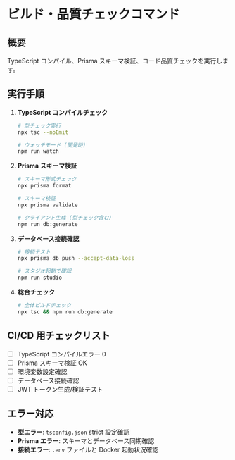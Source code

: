 # ビルド・品質チェックコマンド

## 概要
TypeScript コンパイル、Prisma スキーマ検証、コード品質チェックを実行します。

## 実行手順

1. **TypeScript コンパイルチェック**
   ```bash
   # 型チェック実行
   npx tsc --noEmit
   
   # ウォッチモード (開発時)
   npm run watch
   ```

2. **Prisma スキーマ検証**
   ```bash
   # スキーマ形式チェック
   npx prisma format
   
   # スキーマ検証
   npx prisma validate
   
   # クライアント生成 (型チェック含む)
   npm run db:generate
   ```

3. **データベース接続確認**
   ```bash
   # 接続テスト
   npx prisma db push --accept-data-loss
   
   # スタジオ起動で確認
   npm run studio
   ```

4. **総合チェック**
   ```bash
   # 全体ビルドチェック
   npx tsc && npm run db:generate
   ```

## CI/CD 用チェックリスト
- [ ] TypeScript コンパイルエラー 0
- [ ] Prisma スキーマ検証 OK
- [ ] 環境変数設定確認
- [ ] データベース接続確認
- [ ] JWT トークン生成/検証テスト

## エラー対応
- **型エラー**: `tsconfig.json` strict 設定確認
- **Prisma エラー**: スキーマとデータベース同期確認
- **接続エラー**: `.env` ファイルと Docker 起動状況確認